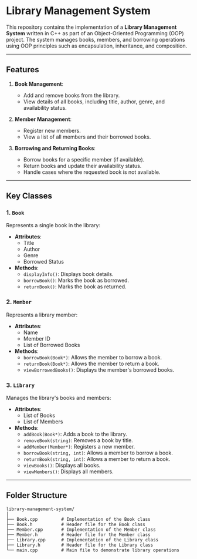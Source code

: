 # **Library Management System**

This repository contains the implementation of a **Library Management System** written in C++ as part of an Object-Oriented Programming (OOP) project. The system manages books, members, and borrowing operations using OOP principles such as encapsulation, inheritance, and composition.

---

## **Features**

1. **Book Management**:
   - Add and remove books from the library.
   - View details of all books, including title, author, genre, and availability status.

2. **Member Management**:
   - Register new members.
   - View a list of all members and their borrowed books.

3. **Borrowing and Returning Books**:
   - Borrow books for a specific member (if available).
   - Return books and update their availability status.
   - Handle cases where the requested book is not available.

---

## **Key Classes**

### **1. `Book`**
Represents a single book in the library:
- **Attributes**:
  - Title
  - Author
  - Genre
  - Borrowed Status
- **Methods**:
  - `displayInfo()`: Displays book details.
  - `borrowBook()`: Marks the book as borrowed.
  - `returnBook()`: Marks the book as returned.

### **2. `Member`**
Represents a library member:
- **Attributes**:
  - Name
  - Member ID
  - List of Borrowed Books
- **Methods**:
  - `borrowBook(Book*)`: Allows the member to borrow a book.
  - `returnBook(Book*)`: Allows the member to return a book.
  - `viewBorrowedBooks()`: Displays the member's borrowed books.

### **3. `Library`**
Manages the library's books and members:
- **Attributes**:
  - List of Books
  - List of Members
- **Methods**:
  - `addBook(Book*)`: Adds a book to the library.
  - `removeBook(string)`: Removes a book by title.
  - `addMember(Member*)`: Registers a new member.
  - `borrowBook(string, int)`: Allows a member to borrow a book.
  - `returnBook(string, int)`: Allows a member to return a book.
  - `viewBooks()`: Displays all books.
  - `viewMembers()`: Displays all members.

---

## **Folder Structure**

```plaintext
library-management-system/
│
├── Book.cpp         # Implementation of the Book class
├── Book.h           # Header file for the Book class
├── Member.cpp       # Implementation of the Member class
├── Member.h         # Header file for the Member class
├── Library.cpp      # Implementation of the Library class
├── Library.h        # Header file for the Library class
└── main.cpp         # Main file to demonstrate library operations
